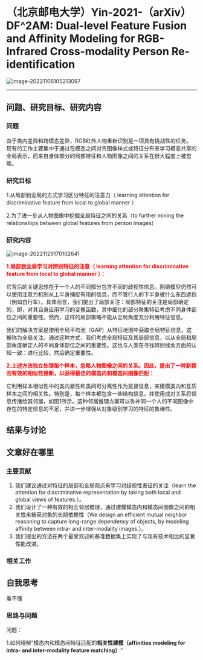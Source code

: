# （北京邮电大学）Yin-2021-（arXiv）DF^2AM: Dual-level Feature Fusion and Affinity Modeling for RGB-Infrared Cross-modality Person Re-identification

![image-20221106105213097](C:\Users\admin\AppData\Roaming\Typora\typora-user-images\image-20221106105213097.png)

------

## 问题、研究目标、研究内容

### 问题

由于类内差异和跨模态差异，RGB红外人物重新识别是一项具有挑战性的任务。现有的工作主要集中于通过在模态之间对齐图像样式或特征分布来学习模态共享的全局表示，而来自身体部分的局部特征和人物图像之间的关系在很大程度上被忽略。



### 研究目标

1.从局部到全局的方式学习区分特征的注意力（ learning attention for discriminative feature from local to global manner ）

2.为了进一步从人物图像中挖掘全局特征之间的关系（to further mining the relationships between global features from person images）

### 研究内容

![image-20221129170102641](C:\Users\admin\AppData\Roaming\Typora\typora-user-images\image-20221129170102641.png)

<font color='red'>**1.局部到全局学习对辨别特征的注意（ learning attention for discriminative feature from local to global manner ）：**</font>

它背后的关键思想在于一个人的不同部分包含不同的歧视性信息。网络模型仍然可以使用注意力机制从上半身捕捉有用的信息，而不管行人的下半身被什么东西遮挡（例如自行车）。具体而言，我们提出了局部关注：局部特征的关注是局部确定的，即，对其自身应用学习的变换函数，其中细化的部分聚集特征考虑不同身体部位之间的重要性。然而，这样的局部策略不能从全局角度充分利用特征信息。

我们的解决方案是使用全局平均池（GAP）从特征地图中获取全局特征信息，这被称为全局关注。通过这种方式，我们考虑全局特征及其局部信息，以从全局和局部角度确定人的不同身体部位之间的重要性。这也与人类在寻找辨别线索方面的认知一致：进行比较，然后确定重要性。

<font color='red'>**2.上述方法独立处理每个样本，忽略人物图像之间的关系。因此，提出了一种新颖而有效的相似性推断，以获得最佳的模态内和模态间图像匹配：**</font>

它利用样本相似性中的类内紧性和类间可分离性作为监督信息，来建模类内和互质样本之间的相关性。特别是，每个样本都包含一些结构信息，并使用成对关系将信息传播给其邻居，如图1所示。这种邻居推理方案可以弥补同一个人的不同图像中存在的特定信息的不足，并进一步增强从对象级别学习的特征的鲁棒性。

## 结果与讨论



## 文章好在哪里

### 主要贡献

1. 我们建议通过对特征的局部和全局观点来学习对歧视性表征的关注（learn the attention for discriminative representation by taking both local and global views of features.）。
2. 我们设计了一种有效的相互邻居推理，通过建模模态内和模态间图像之间的相关性来捕获对象的长期依赖性（We design an efficient mutual neighbor reasoning to capture long-range dependency of objects, by modeling affinity between intra- and inter-modality images.）。
3. 我们提出的方法在两个最受欢迎的基准数据集上实现了与现有技术相比的显著性能改进。



### 相关工作



## 自我思考

看不懂

### 思路与问题

问题：

1.如何理解”模态内和模态间特征匹配的**相关性建模（affinities modeling for intra- and inter-modality feature matching）**“